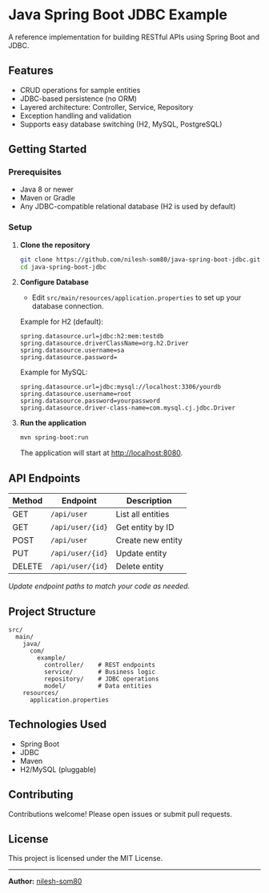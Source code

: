 # Java Spring Boot JDBC Example

A reference implementation for building RESTful APIs using Spring Boot and JDBC.

## Features

- CRUD operations for sample entities
- JDBC-based persistence (no ORM)
- Layered architecture: Controller, Service, Repository
- Exception handling and validation
- Supports easy database switching (H2, MySQL, PostgreSQL)

## Getting Started

### Prerequisites

- Java 8 or newer
- Maven or Gradle
- Any JDBC-compatible relational database (H2 is used by default)

### Setup

1. **Clone the repository**
   ```bash
   git clone https://github.com/nilesh-som80/java-spring-boot-jdbc.git
   cd java-spring-boot-jdbc
   ```

2. **Configure Database**
   - Edit `src/main/resources/application.properties` to set up your database connection.

   Example for H2 (default):
   ```
   spring.datasource.url=jdbc:h2:mem:testdb
   spring.datasource.driverClassName=org.h2.Driver
   spring.datasource.username=sa
   spring.datasource.password=
   ```

   Example for MySQL:
   ```
   spring.datasource.url=jdbc:mysql://localhost:3306/yourdb
   spring.datasource.username=root
   spring.datasource.password=yourpassword
   spring.datasource.driver-class-name=com.mysql.cj.jdbc.Driver
   ```

3. **Run the application**
   ```bash
   mvn spring-boot:run
   ```
   The application will start at [http://localhost:8080](http://localhost:8080).

## API Endpoints

| Method | Endpoint             | Description         |
|--------|----------------------|---------------------|
| GET    | `/api/user`          | List all entities   |
| GET    | `/api/user/{id}`     | Get entity by ID    |
| POST   | `/api/user`          | Create new entity   |
| PUT    | `/api/user/{id}`     | Update entity       |
| DELETE | `/api/user/{id}`     | Delete entity       |

_Update endpoint paths to match your code as needed._

## Project Structure

```
src/
  main/
    java/
      com/
        example/
          controller/    # REST endpoints
          service/       # Business logic
          repository/    # JDBC operations
          model/         # Data entities
    resources/
      application.properties
```

## Technologies Used

- Spring Boot
- JDBC
- Maven
- H2/MySQL (pluggable)

## Contributing

Contributions welcome! Please open issues or submit pull requests.

## License

This project is licensed under the MIT License.

---

**Author:** [nilesh-som80](https://github.com/nilesh-som80)
